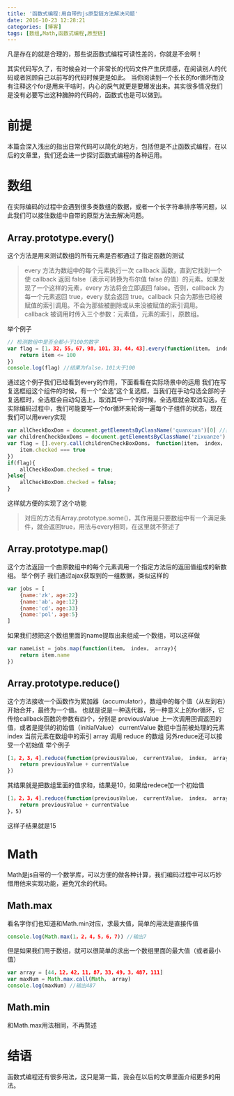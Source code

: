 ```yaml
---
title: '函数式编程:用自带的js原型链方法解决问题'
date: 2016-10-23 12:28:21
categories: [博客]
tags: [数组,Math,函数式编程,原型链]
---
```


凡是存在的就是合理的，那些说函数式编程可读性差的，你就是不会啊！
<!-- more -->
其实代码写久了，有时候会对一个非常长的代码文件产生厌烦感，在阅读别人的代码或者回顾自己以前写的代码时候更是如此。
当你阅读到一个长长的for循环而没有注释这个for是用来干啥时，内心的戾气就更是要爆发出来。其实很多情况我们是没有必要写出这种臃肿的代码的，函数式也是可以做到。
# 前提
本篇会深入浅出的指出日常代码可以简化的地方，包括但是不止函数式编程，在以后的文章里，我们还会进一步探讨函数式编程的各种运用。
# 数组
在实际编码的过程中会遇到很多类数组的数据，或者一个长字符串排序等问题，以此我们可以接住数组中自带的原型方法去解决问题。
## Array.prototype.every()
这个方法是用来测试数组的所有元素是否都通过了指定函数的测试
> every 方法为数组中的每个元素执行一次 callback 函数，直到它找到一个使 callback 返回 false（表示可转换为布尔值 false 的值）的元素。如果发现了一个这样的元素，every 方法将会立即返回 false。否则，callback 为每一个元素返回 true，every 就会返回 true。callback 只会为那些已经被赋值的索引调用。不会为那些被删除或从来没被赋值的索引调用。
> callback 被调用时传入三个参数：元素值，元素的索引，原数组。

举个例子

```javascript
// 检测数组中是否全都小于100的数字
var flag = [1，32，55，67，98，101，33，44，43].every(function(item， index， array){
	return item <= 100
})
console.log(flag) //结果为false，101大于100
```

通过这个例子我们已经看到every的作用，下面看看在实际场景中的运用
我们在写复选框组这个组件的时候，有一个“全选”这个复选框，当我们在手动勾选全部的子复选框时，全选框会自动勾选上，取消其中一个的时候，全选框就会取消勾选，在实际编码过程中，我们可能要写一个for循环来轮询一遍每个子组件的状态，现在我们可以用every实现

```javascript
var allCheckBoxDom = document.getElementsByClassName('quanxuan')[0] //获取全选复选框
var childrenCheckBoxDoms = document.getElementsByClassName('zixuanze') //获取子选择框组，这是一个类数组
var flag = [].every.call(childrenCheckBoxDoms， function(item， index， array) {
	item.checked === true
})
if(flag){
	allCheckBoxDom.checked = true;
}else{
	allCheckBoxDom.checked = false;
}
```

这样就方便的实现了这个功能
> 对应的方法有Array.prototype.some()，其作用是只要数组中有一个满足条件，就会返回true，用法与every相同，在这里就不赘述了
## Array.prototype.map()
这个方法返回一个由原数组中的每个元素调用一个指定方法后的返回值组成的新数组。
举个例子
我们通过ajax获取到的一组数据，类似这样的
```javascript
var jobs = [
	{name:'zk'，age:22}
	{name:'ab'，age:12}
	{name:'cd'，age:33}
	{name:'pol'，age:5}
]
```
如果我们想把这个数组里面的name提取出来组成一个数组，可以这样做
```javascript
var nameList = jobs.map(function(item， index， array){
	return item.name
})
```
## Array.prototype.reduce()
这个方法接收一个函数作为累加器（accumulator），数组中的每个值（从左到右）开始合并，最终为一个值。
也就是说是一种迭代器，另一种意义上的for循环，它传给callback函数的参数有四个，分别是
previousValue 上一次调用回调返回的值，或者是提供的初始值（initialValue）
currentValue 数组中当前被处理的元素
index 当前元素在数组中的索引
array 调用 reduce 的数组
另外reduce还可以接受一个初始值
举个例子
```javascript
[1，2，3，4].reduce(function(previousValue， currentValue， index， array){
	return previousValue + currentValue
})
```
其结果就是把数组里面的值求和，结果是10，如果给redece加一个初始值
```javascript
[1，2，3，4].reduce(function(previousValue， currentValue， index， array){
	return previousValue + currentValue
}，5)
```
这样子结果就是15
# Math
Math是js自带的一个数学库，可以方便的做各种计算，我们编码过程中可以巧妙借用他来实现功能，避免冗余的代码。
## Math.max
看名字你们也知道和Math.min对应，求最大值，简单的用法是直接传值
```javascript
console.log(Math.max(1，2，4，5，6，7)) //输出7
```
但是如果我们用于数组，就可以很简单的求出一个数组里面的最大值（或者最小值）
```javascript
var array = [44，12，42，11，87，33，49，3，487，111]
var maxNum = Math.max.call(Math， array)
console.log(maxNum) //输出487
```
## Math.min
和Math.max用法相同，不再赘述

# 结语
函数式编程还有很多用法，这只是第一篇，我会在以后的文章里面介绍更多的用法。